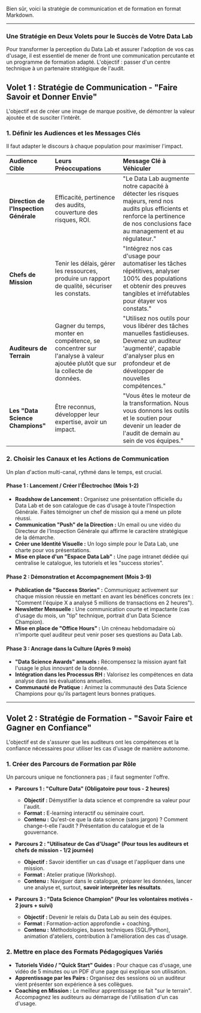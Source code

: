 Bien sûr, voici la stratégie de communication et de formation en format Markdown.

---

### **Une Stratégie en Deux Volets pour le Succès de Votre Data Lab**

Pour transformer la perception du Data Lab et assurer l'adoption de vos cas d'usage, il est essentiel de mener de front une communication percutante et un programme de formation adapté. L'objectif : passer d'un centre technique à un partenaire stratégique de l'audit.

## **Volet 1 : Stratégie de Communication - "Faire Savoir et Donner Envie"**

L'objectif est de créer une image de marque positive, de démontrer la valeur ajoutée et de susciter l'intérêt.

### **1. Définir les Audiences et les Messages Clés**

Il faut adapter le discours à chaque population pour maximiser l'impact.

| Audience Cible | Leurs Préoccupations | Message Clé à Véhiculer |
| :--- | :--- | :--- |
| **Direction de l'Inspection Générale** | Efficacité, pertinence des audits, couverture des risques, ROI. | "Le Data Lab augmente notre capacité à détecter les risques majeurs, rend nos audits plus efficients et renforce la pertinence de nos conclusions face au management et au régulateur." |
| **Chefs de Mission** | Tenir les délais, gérer les ressources, produire un rapport de qualité, sécuriser les constats. | "Intégrez nos cas d'usage pour automatiser les tâches répétitives, analyser 100% des populations et obtenir des preuves tangibles et irréfutables pour étayer vos constats." |
| **Auditeurs de Terrain** | Gagner du temps, monter en compétence, se concentrer sur l'analyse à valeur ajoutée plutôt que sur la collecte de données. | "Utilisez nos outils pour vous libérer des tâches manuelles fastidieuses. Devenez un auditeur 'augmenté', capable d'analyser plus en profondeur et de développer de nouvelles compétences." |
| **Les "Data Science Champions"** | Être reconnus, développer leur expertise, avoir un impact. | "Vous êtes le moteur de la transformation. Nous vous donnons les outils et le soutien pour devenir un leader de l'audit de demain au sein de vos équipes." |

### **2. Choisir les Canaux et les Actions de Communication**

Un plan d'action multi-canal, rythmé dans le temps, est crucial.

#### **Phase 1 : Lancement / Créer l'Électrochoc (Mois 1-2)**
* **Roadshow de Lancement :** Organisez une présentation officielle du Data Lab et de son catalogue de cas d'usage à toute l'Inspection Générale. Faites témoigner un chef de mission qui a mené un pilote réussi.
* **Communication "Push" de la Direction :** Un email ou une vidéo du Directeur de l'Inspection Générale qui affirme le caractère stratégique de la démarche.
* **Créer une Identité Visuelle :** Un logo simple pour le Data Lab, une charte pour vos présentations.
* **Mise en place d'un "Espace Data Lab" :** Une page intranet dédiée qui centralise le catalogue, les tutoriels et les "success stories".

#### **Phase 2 : Démonstration et Accompagnement (Mois 3-9)**
* **Publication de "Success Stories" :** Communiquez activement sur chaque mission réussie en mettant en avant les bénéfices concrets (ex : "Comment l'équipe X a analysé 5 millions de transactions en 2 heures").
* **Newsletter Mensuelle :** Une communication courte et impactante (cas d'usage du mois, un "tip" technique, portrait d'un Data Science Champion).
* **Mise en place de "Office Hours" :** Un créneau hebdomadaire où n'importe quel auditeur peut venir poser ses questions au Data Lab.

#### **Phase 3 : Ancrage dans la Culture (Après 9 mois)**
* **"Data Science Awards" annuels :** Récompensez la mission ayant fait l'usage le plus innovant de la donnée.
* **Intégration dans les Processus RH :** Valorisez les compétences en data analyse dans les évaluations annuelles.
* **Communauté de Pratique :** Animez la communauté des Data Science Champions pour qu'ils partagent leurs bonnes pratiques.

---

## **Volet 2 : Stratégie de Formation - "Savoir Faire et Gagner en Confiance"**

L'objectif est de s'assurer que les auditeurs ont les compétences et la confiance nécessaires pour utiliser les cas d'usage de manière autonome.

### **1. Créer des Parcours de Formation par Rôle**

Un parcours unique ne fonctionnera pas ; il faut segmenter l'offre.

* **Parcours 1 : "Culture Data" (Obligatoire pour tous - 2 heures)**
    * **Objectif :** Démystifier la data science et comprendre sa valeur pour l'audit.
    * **Format :** E-learning interactif ou séminaire court.
    * **Contenu :** Qu'est-ce que la data science (sans jargon) ? Comment change-t-elle l'audit ? Présentation du catalogue et de la gouvernance.

* **Parcours 2 : "Utilisateur de Cas d'Usage" (Pour tous les auditeurs et chefs de mission - 1/2 journée)**
    * **Objectif :** Savoir identifier un cas d'usage et l'appliquer dans une mission.
    * **Format :** Atelier pratique (Workshop).
    * **Contenu :** Naviguer dans le catalogue, préparer les données, lancer une analyse et, surtout, **savoir interpréter les résultats**.

* **Parcours 3 : "Data Science Champion" (Pour les volontaires motivés - 2 jours + suivi)**
    * **Objectif :** Devenir le relais du Data Lab au sein des équipes.
    * **Format :** Formation-action approfondie + coaching.
    * **Contenu :** Méthodologies, bases techniques (SQL/Python), animation d'ateliers, contribution à l'amélioration des cas d'usage.

### **2. Mettre en place des Formats Pédagogiques Variés**

* **Tutoriels Vidéo / "Quick Start" Guides :** Pour chaque cas d'usage, une vidéo de 5 minutes ou un PDF d'une page qui explique son utilisation.
* **Apprentissage par les Pairs :** Organisez des sessions où un auditeur vient présenter son expérience à ses collègues.
* **Coaching en Mission :** Le meilleur apprentissage se fait "sur le terrain". Accompagnez les auditeurs au démarrage de l'utilisation d'un cas d'usage.
